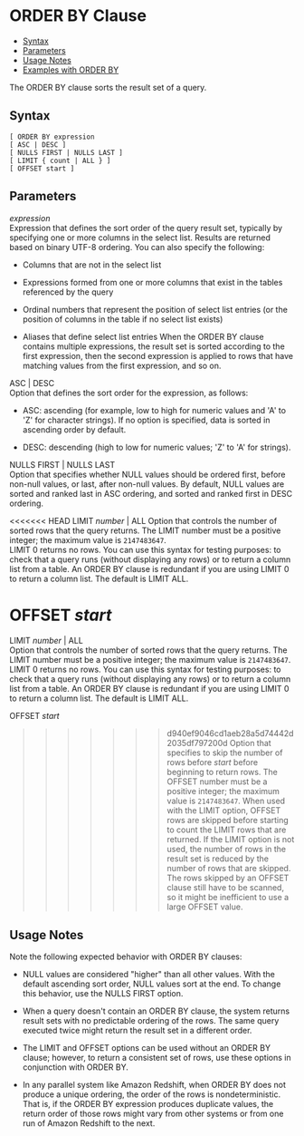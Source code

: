 # ORDER BY Clause<a name="r_ORDER_BY_clause"></a>


+ [Syntax](#r_ORDER_BY_clause-synopsis)
+ [Parameters](#r_ORDER_BY_clause-parameters)
+ [Usage Notes](#r_ORDER_BY_usage_notes)
+ [Examples with ORDER BY](r_Examples_with_ORDER_BY.md)

The ORDER BY clause sorts the result set of a query\.

## Syntax<a name="r_ORDER_BY_clause-synopsis"></a>

```
[ ORDER BY expression
[ ASC | DESC ]
[ NULLS FIRST | NULLS LAST ]  
[ LIMIT { count | ALL } ]
[ OFFSET start ]
```

## Parameters<a name="r_ORDER_BY_clause-parameters"></a>

 *expression*   
Expression that defines the sort order of the query result set, typically by specifying one or more columns in the select list\. Results are returned based on binary UTF\-8 ordering\. You can also specify the following:  

+ Columns that are not in the select list

+ Expressions formed from one or more columns that exist in the tables referenced by the query

+ Ordinal numbers that represent the position of select list entries \(or the position of columns in the table if no select list exists\)

+ Aliases that define select list entries
When the ORDER BY clause contains multiple expressions, the result set is sorted according to the first expression, then the second expression is applied to rows that have matching values from the first expression, and so on\.

ASC | DESC   
Option that defines the sort order for the expression, as follows:   

+ ASC: ascending \(for example, low to high for numeric values and 'A' to 'Z' for character strings\)\. If no option is specified, data is sorted in ascending order by default\. 

+ DESC: descending \(high to low for numeric values; 'Z' to 'A' for strings\)\. 

NULLS FIRST | NULLS LAST  
Option that specifies whether NULL values should be ordered first, before non\-null values, or last, after non\-null values\. By default, NULL values are sorted and ranked last in ASC ordering, and sorted and ranked first in DESC ordering\.

<<<<<<< HEAD
LIMIT *number* | ALL   <a name="order-by-clause-limit"></a>
Option that controls the number of sorted rows that the query returns\. The LIMIT number must be a positive integer; the maximum value is `2147483647`\.   
LIMIT 0 returns no rows\. You can use this syntax for testing purposes: to check that a query runs \(without displaying any rows\) or to return a column list from a table\. An ORDER BY clause is redundant if you are using LIMIT 0 to return a column list\. The default is LIMIT ALL\. 

OFFSET *start*   <a name="order-by-clause-offset"></a>
=======
LIMIT *number* | ALL   
Option that controls the number of sorted rows that the query returns\. The LIMIT number must be a positive integer; the maximum value is `2147483647`\.   
LIMIT 0 returns no rows\. You can use this syntax for testing purposes: to check that a query runs \(without displaying any rows\) or to return a column list from a table\. An ORDER BY clause is redundant if you are using LIMIT 0 to return a column list\. The default is LIMIT ALL\. 

OFFSET *start*   
>>>>>>> d940ef9046cd1aeb28a5d74442d2035df797200d
Option that specifies to skip the number of rows before *start* before beginning to return rows\. The OFFSET number must be a positive integer; the maximum value is `2147483647`\. When used with the LIMIT option, OFFSET rows are skipped before starting to count the LIMIT rows that are returned\. If the LIMIT option is not used, the number of rows in the result set is reduced by the number of rows that are skipped\. The rows skipped by an OFFSET clause still have to be scanned, so it might be inefficient to use a large OFFSET value\.

## Usage Notes<a name="r_ORDER_BY_usage_notes"></a>

 Note the following expected behavior with ORDER BY clauses: 

+ NULL values are considered "higher" than all other values\. With the default ascending sort order, NULL values sort at the end\. To change this behavior, use the NULLS FIRST option\.

+ When a query doesn't contain an ORDER BY clause, the system returns result sets with no predictable ordering of the rows\. The same query executed twice might return the result set in a different order\. 

+ The LIMIT and OFFSET options can be used without an ORDER BY clause; however, to return a consistent set of rows, use these options in conjunction with ORDER BY\. 

+ In any parallel system like Amazon Redshift, when ORDER BY does not produce a unique ordering, the order of the rows is nondeterministic\. That is, if the ORDER BY expression produces duplicate values, the return order of those rows might vary from other systems or from one run of Amazon Redshift to the next\. 